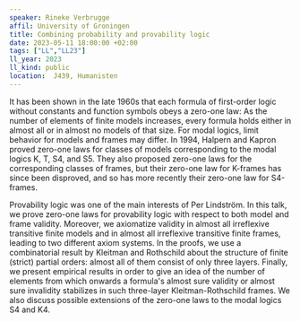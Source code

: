 ```yaml
---
speaker: Rineke Verbrugge
affil: University of Groningen
title: Combining probability and provability logic
date: 2023-05-11 18:00:00 +02:00
tags: ["LL","LL23"]
ll_year: 2023
ll_kind: public
location:  J439, Humanisten
---
```

It has been shown in the late 1960s that each formula of first-order logic without constants and function symbols obeys a zero-one law:
As the number of elements of finite models increases, every formula holds either in almost all or in almost no models of that size.
For modal logics, limit behavior for models and frames may differ.
In 1994, Halpern and Kapron proved zero-one laws for classes of models corresponding to the modal logics K, T, S4, and S5.
They also proposed zero-one laws for the corresponding classes of frames, but their zero-one law for K-frames has since been disproved, and so has more recently their zero-one law for S4-frames.

<!--more-->

Provability logic was one of the main interests of Per Lindström.
In this talk, we prove zero-one laws for provability logic with respect to both model and frame validity.
Moreover, we axiomatize validity in almost all irreflexive transitive finite models and in almost all irreflexive transitive finite frames, leading to two different axiom systems.
In the proofs, we use a combinatorial result by Kleitman and Rothschild about the structure of  finite (strict) partial orders: almost all of them consist of only three layers.
Finally, we present empirical results in order to give an idea of the number of elements from which onwards a formula's almost sure validity or almost sure invalidity stabilizes in such three-layer Kleitman-Rothschild frames.
We also discuss possible extensions of the zero-one laws to the modal logics S4 and K4.

